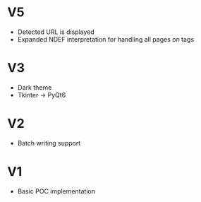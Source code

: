 # V5

- Detected URL is displayed
- Expanded NDEF interpretation for handling all pages on tags

# V3

- Dark theme 
- Tkinter -> PyQt6

# V2

- Batch writing support

# V1

- Basic POC implementation